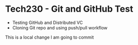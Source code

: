# Tech230 - Git and GitHub Test
- Testing GitHub and Distributed VC
- Cloning Git repo and using push/pull workflow

This is a local change I am going to commit